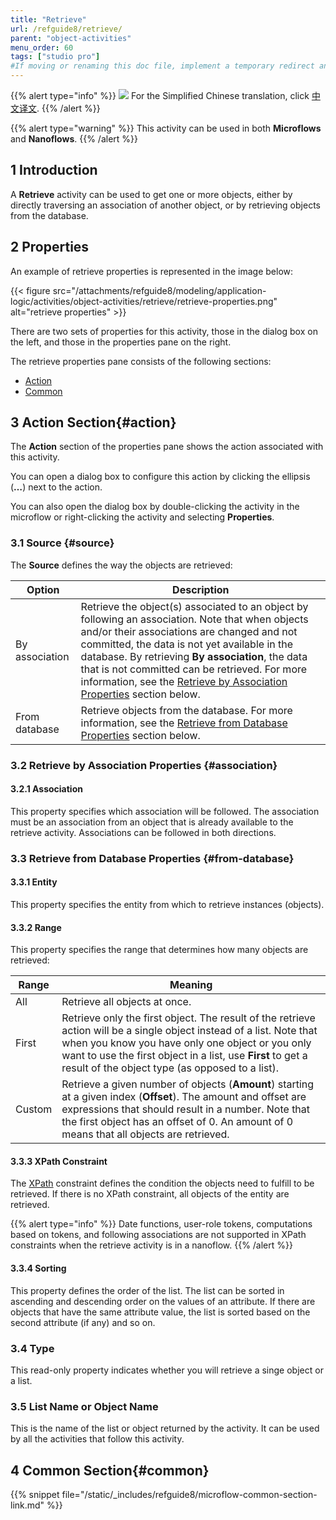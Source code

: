 ```yaml
---
title: "Retrieve"
url: /refguide8/retrieve/
parent: "object-activities"
menu_order: 60
tags: ["studio pro"]
#If moving or renaming this doc file, implement a temporary redirect and let the respective team know they should update the URL in the product. See Mapping to Products for more details.
---
```


{{% alert type="info" %}}
<img src="attachments/chinese-translation/china.png" style="display: inline-block; margin: 0" /> For the Simplified Chinese translation, click [中文译文](https://cdn.mendix.tencent-cloud.com/documentation/refguide8/retrieve.pdf).
{{% /alert %}}

{{% alert type="warning" %}}
This activity can be used in both **Microflows** and **Nanoflows**.
{{% /alert %}}

## 1 Introduction

A **Retrieve** activity can be used to get one or more objects, either by directly traversing an association of another object, or by retrieving objects from the database.

## 2 Properties

An example of retrieve properties is represented in the image below:

{{< figure src="/attachments/refguide8/modeling/application-logic/activities/object-activities/retrieve/retrieve-properties.png" alt="retrieve properties" >}}

There are two sets of properties for this activity, those in the dialog box on the left, and those in the properties pane on the right.

The retrieve properties pane consists of the following sections:

* [Action](#action)
* [Common](#common)

## 3 Action Section{#action}

The **Action** section of the properties pane shows the action associated with this activity.

You can open a dialog box to configure this action by clicking the ellipsis (**…**) next to the action.

You can also open the dialog box by double-clicking the activity in the microflow or right-clicking the activity and selecting **Properties**.

### 3.1 Source {#source}

The **Source** defines the way the objects are retrieved:

| Option | Description |
| --- | --- |
| By association | Retrieve the object(s) associated to an object by following an association. Note that when objects and/or their associations are changed and not committed, the data is not yet available in the database. By retrieving **By association**, the data that is not committed can be retrieved. For more information, see the [Retrieve by Association Properties](#association) section below.  |
| From database | Retrieve objects from the database. For more information, see the [Retrieve from Database Properties](#from-database) section below. |

### 3.2 Retrieve by Association Properties {#association}

#### 3.2.1 Association

This property specifies which association will be followed. The association must be an association from an object that is already available to the retrieve activity. Associations can be followed in both directions.

### 3.3 Retrieve from Database Properties {#from-database}

#### 3.3.1 Entity

This property specifies the entity from which to retrieve instances (objects).

#### 3.3.2 Range

This property specifies the range that determines how many objects are retrieved:

| Range | Meaning |
| --- | --- |
| All | Retrieve all objects at once. |
| First | Retrieve only the first object. The result of the retrieve action will be a single object instead of a list. Note that when you know you have only one object or you only want to use the first object in a list, use **First** to get a result of the object type (as opposed to a list). |
| Custom | Retrieve a given number of objects (**Amount**) starting at a given index (**Offset**). The amount and offset are expressions that should result in a number. Note that the first object has an offset of 0. An amount of 0 means that all objects are retrieved. |

#### 3.3.3 XPath Constraint

The [XPath](/refguide8/xpath/) constraint defines the condition the objects need to fulfill to be retrieved. If there is no XPath constraint, all objects of the entity are retrieved.

{{% alert type="info" %}}
Date functions, user-role tokens, computations based on tokens, and following associations are not supported in XPath constraints when the retrieve activity is in a nanoflow.
{{% /alert %}}

#### 3.3.4 Sorting

This property defines the order of the list. The list can be sorted in ascending and descending order on the values of an attribute. If there are objects that have the same attribute value, the list is sorted based on the second attribute (if any) and so on.

### 3.4 Type

This read-only property indicates whether you will retrieve a singe object or a list.

### 3.5 List Name or Object Name

This is the name of the list or object returned by the activity. It can be used by all the activities that follow this activity.

## 4 Common Section{#common}

{{% snippet file="/static/_includes/refguide8/microflow-common-section-link.md" %}}
